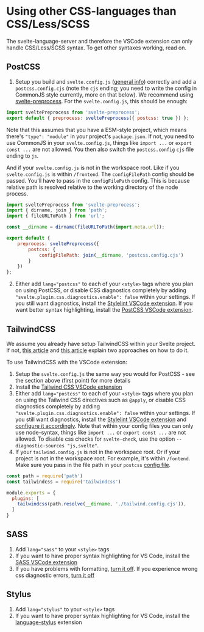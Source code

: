 # Using other CSS-languages than CSS/Less/SCSS

The svelte-language-server and therefore the VSCode extension can only handle CSS/Less/SCSS syntax. To get other syntaxes working, read on.

## PostCSS

1. Setup you build and `svelte.config.js` ([general info](./in-general.md)) correctly and add a `postcss.config.cjs` (note the `cjs` ending; you need to write the config in CommonJS style currently, more on that below). We recommend using [svelte-preprocess](https://github.com/sveltejs/svelte-preprocess/blob/master/docs/preprocessing.md#postcss). For the `svelte.config.js`, this should be enough:

```js
import sveltePreprocess from 'svelte-preprocess';
export default { preprocess: sveltePreprocess({ postcss: true }) };
```

Note that this assumes that you have a ESM-style project, which means there's `"type": "module"` in your project's `package.json`. If not, you need to use CommonJS in your `svelte.config.js`, things like `import ...` or `export const ...` are not allowed. You then also switch the `postcss.config` `cjs` file ending to `js`.

And if your `svelte.config.js` is not in the workspace root. Like if you `svelte.config.js` is within `/frontend`. The `configFilePath` config should be passed. You'll have to pass in the `configFilePath` config. This is because relative path is resolved relative to the working directory of the node process.

```js
import sveltePreprocess from 'svelte-preprocess';
import { dirname, join } from 'path';
import { fileURLToPath } from 'url';

const __dirname = dirname(fileURLToPath(import.meta.url));

export default {
    preprocess: sveltePreprocess({
        postcss: {
	        configFilePath: join(__dirname, 'postcss.config.cjs')
        }
    })
};
```

2. Either add `lang="postcss"` to each of your `<style>` tags where you plan on using PostCSS, or disable CSS diagnostics completely by adding `"svelte.plugin.css.diagnostics.enable": false` within your settings. If you still want diagnostics, install the [Stylelint VSCode extension](https://marketplace.visualstudio.com/items?itemName=stylelint.vscode-stylelint). If you want better syntax highlighting, install the [PostCSS VSCode extension](https://marketplace.visualstudio.com/items?itemName=csstools.postcss).

## TailwindCSS

We assume you already have setup TailwindCSS within your Svelte project. If not, [this article](https://dev.to/inalbant/a-simpler-way-to-add-tailwindcss-to-your-svelte-project-11ja) and [this article](https://dev.to/sarioglu/using-svelte-with-tailwindcss-a-better-approach-47ph) explain two approaches on how to do it.

To use TailwindCSS with the VSCode extension:

1. Setup the `svelte.config.js` the same way you would for PostCSS - see the section above (first point) for more details
2. Install the [Tailwind CSS VSCode extension](https://marketplace.visualstudio.com/items?itemName=bradlc.vscode-tailwindcss)
3. Either add `lang="postcss"` to each of your `<style>` tags where you plan on using the Tailwind CSS directives such as `@apply`, or disable CSS diagnostics completely by adding `"svelte.plugin.css.diagnostics.enable": false` within your settings. If you still want diagnostics, install the [Stylelint VSCode extension](https://marketplace.visualstudio.com/items?itemName=stylelint.vscode-stylelint) and [configure it accordingly](https://scottspence.com/2021/03/15/stylelint-configuration-for-tailwindcss/). Note that within your config files you can only use node-syntax, things like `import ...` or `export const ...` are not allowed. To disable css checks for `svelte-check`, use the option `--diagnostic-sources "js,svelte"`.
4. If your `tailwind.config.js` is not in the workspace root. Or if your project is not in the workspace root. For example, it's within `/fontend`. Make sure you pass in the file path in your `postcss` [config file](https://github.com/postcss/postcss-load-config#postcssrcjs-or-postcssconfigjs).

```js
const path = require('path')
const tailwindcss = require('tailwindcss')

module.exports = {
  plugins: [
    tailwindcss(path.resolve(__dirname, './tailwind.config.cjs')),
  ]
}
```

## SASS

1. Add `lang="sass"` to your `<style>` tags
2. If you want to have proper syntax highlighting for VS Code, install the [SASS VSCode extension](https://marketplace.visualstudio.com/items?itemName=Syler.sass-indented)
3. If you have problems with formatting, [turn it off](https://github.com/sveltejs/language-tools/tree/master/packages/svelte-vscode#sveltepluginsvelteformatenable). If you experience wrong css diagnostic errors, [turn it off](https://github.com/sveltejs/language-tools/tree/master/packages/svelte-vscode#svelteplugincssdiagnostics)

## Stylus

1. Add `lang="stylus"` to your `<style>` tags
2. If you want to have proper syntax highlighting for VS Code, install the [language-stylus](https://marketplace.visualstudio.com/items?itemName=sysoev.language-stylus) extension
